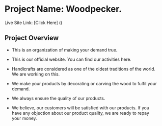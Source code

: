 # Project Name: Woodpecker.

Live Site Link: [Click Here] ()

## Project Overview

- This is an organization of making your demand true.

- This is our official website. You can find our activities here.

- Handicrafts are considered as one of the oldest traditions of the world. We are working on this.

- We make your products by decorating or carving the wood to fulfil your demand.

- We always ensure the quality of our products. 

- We believe, our customers will be satisfied with our products. If you have any objection about our product quality, we are ready to repay your money.